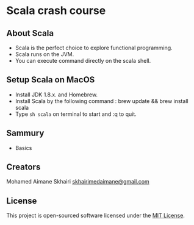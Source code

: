 # Scala crash course

## About Scala

- Scala is the perfect choice to explore functional programming.
- Scala runs on the JVM.
- You can execute command directly on the scala shell.

## Setup Scala on MacOS

- Install JDK 1.8.x. and Homebrew.
- Install Scala by the following command :
    brew update && brew install scala
- Type ```sh scala``` on terminal to start and :q to quit.

## Sammury

- Basics

## Creators

  Mohamed Aimane Skhairi
  skhairimedaimane@gmail.com

## License

This project is open-sourced software licensed under the [MIT License](https://opensource.org/licenses/MIT).